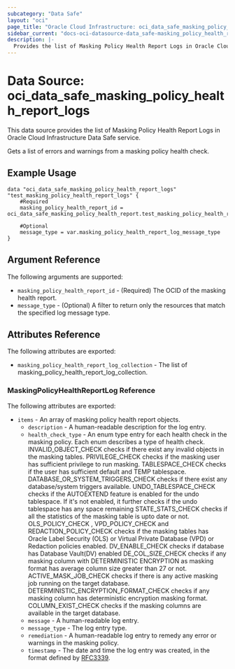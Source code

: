 ```yaml
---
subcategory: "Data Safe"
layout: "oci"
page_title: "Oracle Cloud Infrastructure: oci_data_safe_masking_policy_health_report_logs"
sidebar_current: "docs-oci-datasource-data_safe-masking_policy_health_report_logs"
description: |-
  Provides the list of Masking Policy Health Report Logs in Oracle Cloud Infrastructure Data Safe service
---
```


# Data Source: oci_data_safe_masking_policy_health_report_logs
This data source provides the list of Masking Policy Health Report Logs in Oracle Cloud Infrastructure Data Safe service.

Gets a list of errors and warnings from a masking policy health check.


## Example Usage

```hcl
data "oci_data_safe_masking_policy_health_report_logs" "test_masking_policy_health_report_logs" {
	#Required
	masking_policy_health_report_id = oci_data_safe_masking_policy_health_report.test_masking_policy_health_report.id

	#Optional
	message_type = var.masking_policy_health_report_log_message_type
}
```

## Argument Reference

The following arguments are supported:

* `masking_policy_health_report_id` - (Required) The OCID of the masking health report.
* `message_type` - (Optional) A filter to return only the resources that match the specified log message type.


## Attributes Reference

The following attributes are exported:

* `masking_policy_health_report_log_collection` - The list of masking_policy_health_report_log_collection.

### MaskingPolicyHealthReportLog Reference

The following attributes are exported:

* `items` - An array of masking policy health report objects.
	* `description` - A human-readable description for the log entry.
	* `health_check_type` - An enum type entry for each health check in the masking policy. Each enum describes a type of health check. INVALID_OBJECT_CHECK checks if there exist any invalid objects in the masking tables. PRIVILEGE_CHECK checks if the masking user has sufficient privilege to run masking. TABLESPACE_CHECK checks if the user has sufficient default and TEMP tablespace. DATABASE_OR_SYSTEM_TRIGGERS_CHECK checks if there exist any database/system triggers available. UNDO_TABLESPACE_CHECK checks if the AUTOEXTEND feature is enabled for the undo tablespace. If it's not enabled, it further checks if the undo tablespace has any space remaining STATE_STATS_CHECK checks if all the statistics of the masking table is upto date or not. OLS_POLICY_CHECK , VPD_POLICY_CHECK and REDACTION_POLICY_CHECK checks if the masking tables has Oracle Label Security (OLS) or Virtual Private Database (VPD) or Redaction policies enabled. DV_ENABLE_CHECK checks if database has Database Vault(DV) enabled DE_COL_SIZE_CHECK checks if any masking column with DETERMINISTIC ENCRYPTION as masking format has average column size greater than 27 or not. ACTIVE_MASK_JOB_CHECK checks if there is any active masking job running on the target database. DETERMINISTIC_ENCRYPTION_FORMAT_CHECK checks if any masking column has deterministic encryption masking format. COLUMN_EXIST_CHECK checks if the masking columns are available in the target database. 
	* `message` - A human-readable log entry.
	* `message_type` - The log entry type.
	* `remediation` - A human-readable log entry to remedy any error or warnings in the masking policy.
	* `timestamp` - The date and time the log entry was created, in the format defined by [RFC3339](https://tools.ietf.org/html/rfc3339). 


